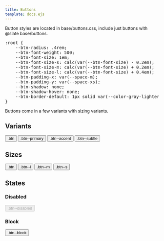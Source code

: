 ```yaml
---
title: Buttons
template: docs.ejs
---
```

<p>Button styles are located in base/buttons.css, include just buttons with @slate base/buttons.</p>

<pre class="code">:root {
    --btn-radius: .4rem;
    --btn-font-weight: 500;
    --btn-font-size: 1em;
    --btn-font-size-s: calc(var(--btn-font-size) - 0.2em);
    --btn-font-size-m: calc(var(--btn-font-size) + 0.2em);
    --btn-font-size-l: calc(var(--btn-font-size) + 0.4em);
    --btn-padding-x: var(--space-m);
    --btn-padding-y: var(--space-xs);
    --btn-shadow: none;
    --btn-shadow-hover: none;
    --btn-border-default: 1px solid var(--color-gray-lighter);
}</pre>
<p>Buttons come in a few variants with sizing variants.</p>

## Variants

<button class="btn" type="button">.btn</button>
<button class="btn btn--primary" type="button">.btn--primary</button>
<button class="btn btn--accent" type="button">.btn--accent</button>
<button class="btn btn--subtle" type="button">.btn--subtle</button>

## Sizes

<button class="btn btn--primary" type="button">.btn</button>
<button class="btn btn--primary btn--l" type="button">.btn--l</button>
<button class="btn btn--primary btn--m" type="button">.btn--m</button>
<button class="btn btn--primary btn--s" type="button">.btn--s</button>

## States

### Disabled
<button disabled="true" class="btn btn--disabled" type="button">.btn--disabled</button>

### Block
<button class="btn btn--primary btn--block" type="button">.btn--block</button>